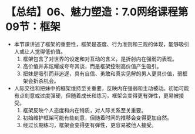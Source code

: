 # 【总结】06、魅力塑造：7.0网络课程第09节：框架

-   本节课讲述了框架的重要性，框架是态度、行为准则和三观的体现，能够吸引人或让人觉得低价值。
    1.  框架包含了对世界的设定和对互动的含义，是折射内在强弱的表现。
    2.  高价值并非炫耀或夸夸其谈，而是框架控制高价值产生吸引。
    3.  把妹是吸引而非追逐，具有自信、勇敢和真实见解的男人更具价值，弱框架会折杀机会。
-   人际交往和把妹中的框架维持至关重要，反映内在强弱和主动被动。初始可能有点刻意或过度强硬，但随着成长和练习，框架会变得更有弹性，更易被接受。
    1.  框架反映个人态度和内在特质，对人际关系至关重要。
    2.  初始维护框架可能有些刻意，但随着时间的推移会变得更加自然。
    3.  经过长期练习，框架会变得更有弹性，更容易被他人接受。